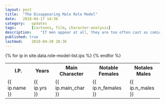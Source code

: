 ```yaml
---
layout: post
title: 	"The Disappearing Male Role Model"
date:	2018-04-17 14:36
category:	updates
tags:		[cartoons, film, character-analysis] 
description: 	"If men appear at all, they are too often cast as comic relief or doofuses"
published: true
lastmod:	2018-04-20 20:36
---
```


<table id="rm_table">
	<tr>
		<th>I.P.</th>
		<th>Years</th>
		<th>Main Character</th>
		<th>Notable Females</th>
		<th>Notales Males</th>
	</tr>
	{% for ip in site.data.role-model-list.ips %}
	<tr>
		<td>
			{{ ip.name }}
		</td>
		<td>
			{{ ip.yrs }}
		</td>
		<td>
			{{ ip.main_char }}
		</td>
		<td>
			{{ ip.n_females }}
		</td>
		<td>
			{{ ip.n_males }}
		</td>
	</tr>
	{% endfor %}
</table>
